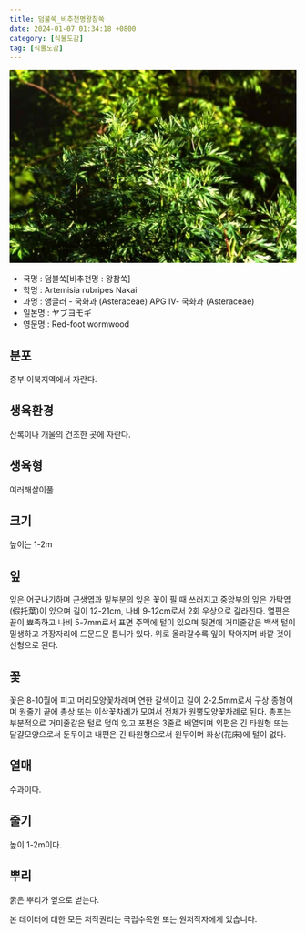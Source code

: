 ```yaml
---
title: 덤불쑥_비추천명왕참쑥
date: 2024-01-07 01:34:18 +0800
category: [식물도감]
tag: [식물도감]
---
```




![덤불쑥[비추천명 : 왕참쑥]](/assets/img/fileUpload/plants/basic/Compositae/Artemisia/10594/3_th2.JPG)
- 국명 : 덤불쑥[비추천명 : 왕참쑥]
- 학명 : Artemisia rubripes Nakai
- 과명 : 앵글러 - 국화과 (Asteraceae) APG Ⅳ- 국화과 (Asteraceae)
- 일본명 : ヤブヨモギ
- 영문명 : Red-foot wormwood


## 분포
중부 이북지역에서 자란다.
## 생육환경
산록이나 개울의 건조한 곳에 자란다.
## 생육형
여러해살이풀 
## 크기
높이는 1-2m
## 잎
잎은 어긋나기하며 근생엽과 밑부분의 잎은 꽃이 필 때 쓰러지고 중앙부의 잎은 가탁엽(假托葉)이 있으며 길이 12-21cm, 나비 9-12cm로서 2회 우상으로 갈라진다. 열편은 끝이 뾰족하고 나비 5-7mm로서 표면 주맥에 털이 있으며 뒷면에 거미줄같은 백색 털이 밀생하고 가장자리에 드문드문 톱니가 있다. 위로 올라갈수록 잎이 작아지며 바깥 것이 선형으로 된다.
## 꽃
꽃은 8-10월에 피고 머리모양꽃차례며 연한 갈색이고 길이 2-2.5mm로서 구상 종형이며 원줄기 끝에 총상 또는 이삭꽃차례가 모여서 전체가 원뿔모양꽃차례로 된다. 총포는 부분적으로 거미줄같은 털로 덮여 있고 포편은 3줄로 배열되며 외편은 긴 타원형 또는 달걀모양으로서 둔두이고 내편은 긴 타원형으로서 원두이며 화상(花床)에 털이 없다.
## 열매
수과이다.
## 줄기
높이 1-2m이다.
## 뿌리
굵은 뿌리가 옆으로 벋는다.






본 데이터에 대한 모든 저작권리는 국립수목원 또는 원저작자에게 있습니다.
